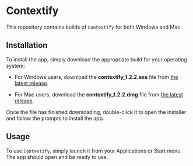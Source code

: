 # Contextify

This repository contains builds of `Contextify` for both Windows and Mac.

## Installation

To install the app, simply download the appropriate build for your operating system:

- For Windows users, download the __contextify_1.2.2.exe__ file from [the latest release](https://github.com/Orbios/contextify_web/releases).

- For Mac users, download the __contextify_1.2.2.dmg__ file from [the latest release](https://github.com/Orbios/contextify_web/releases).


Once the file has finished downloading, double-click it to open the installer and follow the prompts to install the app.

## Usage

To use `Contextify`, simply launch it from your Applications or Start menu. The app should open and be ready to use.